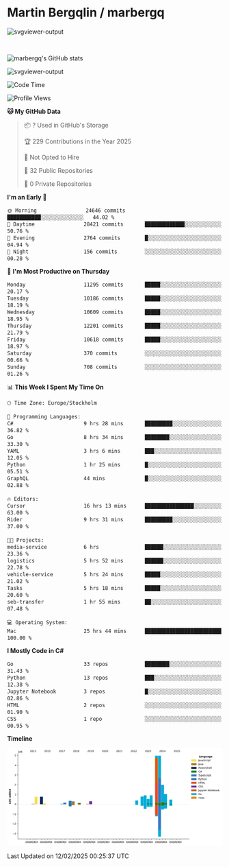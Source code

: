 # Martin Bergqlin / marbergq

![svgviewer-output](https://user-images.githubusercontent.com/2405410/206014777-22d41ecb-c24f-421d-b7d9-bba2cb5bb0de.svg)

<br>

<!--- [![Martin's Week](https://github-readme-stats.vercel.app/api/wakatime?username=marbergq&theme=dark)](https://github.com/anuraghazra/github-readme-stats) -->

![marbergq's GitHub stats](https://github-readme-stats.vercel.app/api?username=marbergq&count_private=true&show_icons=true)

![svgviewer-output](https://wakatime.com/badge/user/3f0a2069-6683-4e19-9a4a-7d21ea815067.svg)

<!--START_SECTION:waka-->
![Code Time](http://img.shields.io/badge/Code%20Time-4%2C788%20hrs%202%20mins-blue)

![Profile Views](http://img.shields.io/badge/Profile%20Views-0-blue)

**🐱 My GitHub Data** 

> 📦 ? Used in GitHub's Storage 
 > 
> 🏆 229 Contributions in the Year 2025
 > 
> 🚫 Not Opted to Hire
 > 
> 📜 32 Public Repositories 
 > 
> 🔑 0 Private Repositories 
 > 
**I'm an Early 🐤** 

```text
🌞 Morning                24646 commits       ███████████░░░░░░░░░░░░░░   44.02 % 
🌆 Daytime                28421 commits       █████████████░░░░░░░░░░░░   50.76 % 
🌃 Evening                2764 commits        █░░░░░░░░░░░░░░░░░░░░░░░░   04.94 % 
🌙 Night                  156 commits         ░░░░░░░░░░░░░░░░░░░░░░░░░   00.28 % 
```
📅 **I'm Most Productive on Thursday** 

```text
Monday                   11295 commits       █████░░░░░░░░░░░░░░░░░░░░   20.17 % 
Tuesday                  10186 commits       █████░░░░░░░░░░░░░░░░░░░░   18.19 % 
Wednesday                10609 commits       █████░░░░░░░░░░░░░░░░░░░░   18.95 % 
Thursday                 12201 commits       █████░░░░░░░░░░░░░░░░░░░░   21.79 % 
Friday                   10618 commits       █████░░░░░░░░░░░░░░░░░░░░   18.97 % 
Saturday                 370 commits         ░░░░░░░░░░░░░░░░░░░░░░░░░   00.66 % 
Sunday                   708 commits         ░░░░░░░░░░░░░░░░░░░░░░░░░   01.26 % 
```


📊 **This Week I Spent My Time On** 

```text
🕑︎ Time Zone: Europe/Stockholm

💬 Programming Languages: 
C#                       9 hrs 28 mins       █████████░░░░░░░░░░░░░░░░   36.82 % 
Go                       8 hrs 34 mins       ████████░░░░░░░░░░░░░░░░░   33.30 % 
YAML                     3 hrs 6 mins        ███░░░░░░░░░░░░░░░░░░░░░░   12.05 % 
Python                   1 hr 25 mins        █░░░░░░░░░░░░░░░░░░░░░░░░   05.51 % 
GraphQL                  44 mins             █░░░░░░░░░░░░░░░░░░░░░░░░   02.88 % 

🔥 Editors: 
Cursor                   16 hrs 13 mins      ████████████████░░░░░░░░░   63.00 % 
Rider                    9 hrs 31 mins       █████████░░░░░░░░░░░░░░░░   37.00 % 

🐱‍💻 Projects: 
media-service            6 hrs               ██████░░░░░░░░░░░░░░░░░░░   23.36 % 
logistics                5 hrs 52 mins       ██████░░░░░░░░░░░░░░░░░░░   22.78 % 
vehicle-service          5 hrs 24 mins       █████░░░░░░░░░░░░░░░░░░░░   21.02 % 
Tasks                    5 hrs 18 mins       █████░░░░░░░░░░░░░░░░░░░░   20.60 % 
seb-transfer             1 hr 55 mins        ██░░░░░░░░░░░░░░░░░░░░░░░   07.48 % 

💻 Operating System: 
Mac                      25 hrs 44 mins      █████████████████████████   100.00 % 
```

**I Mostly Code in C#** 

```text
Go                       33 repos            ████████░░░░░░░░░░░░░░░░░   31.43 % 
Python                   13 repos            ███░░░░░░░░░░░░░░░░░░░░░░   12.38 % 
Jupyter Notebook         3 repos             █░░░░░░░░░░░░░░░░░░░░░░░░   02.86 % 
HTML                     2 repos             ░░░░░░░░░░░░░░░░░░░░░░░░░   01.90 % 
CSS                      1 repo              ░░░░░░░░░░░░░░░░░░░░░░░░░   00.95 % 
```



**Timeline**

![Lines of Code chart](https://raw.githubusercontent.com/marbergq/marbergq/main/assets/bar_graph.png)


 Last Updated on 12/02/2025 00:25:37 UTC
<!--END_SECTION:waka-->
